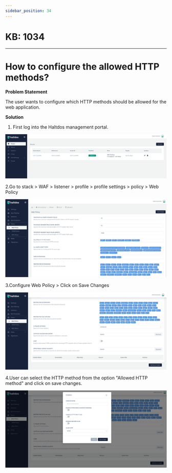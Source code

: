 ```yaml
---
sidebar_position: 34
---
```


# KB: 1034
-----------

# How to configure the allowed HTTP methods?

**Problem Statement**

The user wants to configure which HTTP methods should be allowed for the web application.

**Solution**

1. First log into the Haltdos management portal.

![kb-1034](/img/waf/tutorials/d2.png)

2.Go to stack > WAF > listener > profile > profile settings > policy > Web Policy 

![kb-1034](/img/waf/tutorials/web1.png)

3.Configure Web Policy > Click on Save Changes 

![kb-1034](/img/waf/tutorials/web2.png)

4.User can select the HTTP method from the option "Allowed HTTP method" and click on save changes.

![kb-1034](/img/waf/tutorials/web3.png)


